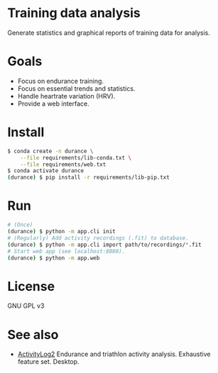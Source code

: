 # Training data analysis

Generate statistics and graphical reports of training data for analysis.

# Goals

- Focus on endurance training.
- Focus on essential trends and statistics.
- Handle heartrate variation (HRV).
- Provide a web interface.

# Install

```bash
$ conda create -n durance \
    --file requirements/lib-conda.txt \
    --file requirements/web.txt
$ conda activate durance
(durance) $ pip install -r requirements/lib-pip.txt
```

# Run

```bash
# (Once)
(durance) $ python -m app.cli init
# (Regularly) Add activity recordings (.fit) to database.
(durance) $ python -m app.cli import path/to/recordings/*.fit
# Start web app (see localhost:8080).
(durance) $ python -m app.web
```

# License

GNU GPL v3

# See also

- [ActivityLog2](https://github.com/alex-hhh/ActivityLog2)
  Endurance and triathlon activity analysis.
  Exhaustive feature set.
  Desktop.
